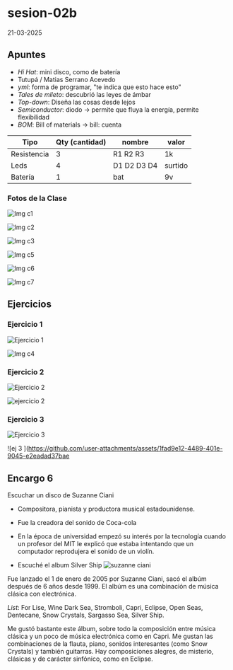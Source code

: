 # sesion-02b

21-03-2025

## Apuntes

* _Hi Hat_: mini disco, como de batería
* Tutupá / Matias Serrano Acevedo
* _yml_: forma de programar, "te indica que esto hace esto"
* _Tales de mileto_: descubrió las leyes de ámbar
* _Top-down_: Diseña las cosas desde lejos
* _Semiconductor_: diodo -> permite que fluya la energía, permite flexibilidad
* _BOM_: Bill of materials -> bill: cuenta

|Tipo|Qty (cantidad)|nombre|valor|
|----|--------------|------|-----|
|Resistencia|3|R1 R2 R3|1k|
|Leds|4|D1 D2 D3 D4|surtido|
|Batería|1|bat|9v|

### Fotos de la Clase

![Img c1](https://github.com/user-attachments/assets/4b79bb59-c922-4786-a14d-795a0b94c1a7)

![Img c2](https://github.com/user-attachments/assets/cbfd17c0-1ba5-41f9-820d-675ba5aef31f)

![Img c3](https://github.com/user-attachments/assets/1513e2cd-ac7f-46a0-96e1-1a2e1fce861d)

![Img c5](https://github.com/user-attachments/assets/0c3b92d4-6b4c-44c6-a43c-be0cc6f877df)

![Img c6](https://github.com/user-attachments/assets/e5e27851-a180-4d75-b4ca-efb523c7c0e6)

![Img c7](https://github.com/user-attachments/assets/bf402686-21c9-4b62-91cd-f2640453df90)

## Ejercicios

### Ejercicio 1

![Ejercicio 1](https://github.com/user-attachments/assets/8837e565-9329-4460-84f7-1c6dbc3c1857)

![Img c4](https://github.com/user-attachments/assets/8cd82363-6df8-4879-b362-e8f67a016510)

### Ejercicio 2

![Ejercicio 2](https://github.com/user-attachments/assets/1b97342e-6d6d-4b52-8aca-18a84db79111)

![ejercicio 2](https://github.com/user-attachments/assets/fa5e2113-7f1e-4173-958c-0bce030db272)

### Ejercicio 3

![Ejercicio 3](https://github.com/user-attachments/assets/59d27a30-d9d5-406b-be94-f33a7722d34e)

![ej 3 ](<https://github.com/user-attachments/assets/1fad9e12-4489-401e-9045-e2eadad37bae>

## Encargo 6

Escuchar un disco de Suzanne Ciani

* Compositora, pianista y productora musical estadounidense.
* Fue la creadora del sonido de Coca-cola
* En la época de universidad empezó su interés por la tecnología cuando un profesor del MIT le explicó que estaba intentando que un computador reprodujera el sonido de un violín.

* Escuché el album Silver Ship
![suzanne ciani](https://github.com/user-attachments/assets/c3a55096-f9e4-4043-bc3b-bcbc845734fd)

Fue lanzado el 1 de enero de 2005 por Suzanne Ciani, sacó el albúm después de 6 años desde 1999. El albúm es una combinación de música clásica con electrónica.

_List_: For Lise, Wine Dark Sea, Stromboli, Capri, Eclipse, Open Seas, Dentecane, Snow Crystals, Sargasso Sea, Silver Ship.

Me gustó bastante este álbum, sobre todo la composición entre música clásica y un poco de música electrónica como en Capri. Me gustan las combinaciones de la flauta, piano, sonidos interesantes (como Snow Crystals) y también guitarras. Hay composiciones alegres, de misterio, clásicas y de carácter sinfónico, como en Eclipse.
